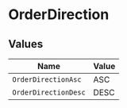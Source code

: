 # OrderDirection


## Values

| Name                 | Value                |
| -------------------- | -------------------- |
| `OrderDirectionAsc`  | ASC                  |
| `OrderDirectionDesc` | DESC                 |